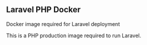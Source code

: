 ## Laravel PHP Docker

Docker image required for Laravel deployment 

This is a PHP production image required to run Laravel. 
